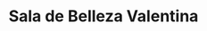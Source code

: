 ---
title: "Sala de Belleza Valentina"
url: /san-juan-de-tibas/sala-de-belleza-valentina/
shop: Friseur
---